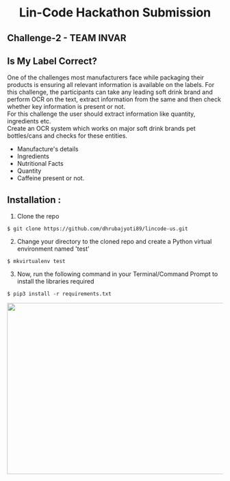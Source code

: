 <h1 align="center">Lin-Code Hackathon Submission</h1>

## Challenge-2 - TEAM INVAR

## Is My Label Correct?

One of the challenges most manufacturers face while packaging their products is ensuring all relevant information is available on the labels.
For this challenge, the participants can take any leading soft drink brand and perform OCR on the text, extract information from the same and then check whether key information is present or not. <br/>
For this challenge the user should extract information like quantity, ingredients etc.<br/>
Create an OCR system which works on major soft drink brands pet bottles/cans and checks for these entities.<br/>

- Manufacture's details
- Ingredients
- Nutritional Facts
- Quantity
- Caffeine present or not.

## Installation :

1. Clone the repo
```
$ git clone https://github.com/dhrubajyoti89/lincode-us.git
```

2. Change your directory to the cloned repo and create a Python virtual environment named 'test'
```
$ mkvirtualenv test
```

3. Now, run the following command in your Terminal/Command Prompt to install the libraries required
```
$ pip3 install -r requirements.txt
```

<p align="center"><img src="https://github.com/dhrubajyoti89/lincode-us/blob/master/Readme_images/demo.jpg" width="700" height="400"></p>
